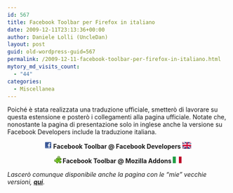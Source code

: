 ```yaml
---
id: 567
title: Facebook Toolbar per Firefox in italiano
date: 2009-12-11T23:13:36+00:00
author: Daniele Lolli (UncleDan)
layout: post
guid: old-wordpress-guid=567
permalink: /2009-12-11-facebook-toolbar-per-firefox-in-italiano.html
mytory_md_visits_count:
  - "44"
categories:
  - Miscellanea
---
```

Poiché è stata realizzata una traduzione ufficiale, smetterò di lavorare su questa estensione e posterò i collegamenti alla pagina ufficiale. Notate che, nonostante la pagina di presentazione solo in inglese anche la versione su Facebook Developers include la traduzione italiana.

<p style="text-align: center;">
  <strong><img class="alignnone" src="/uploads/showyourself_images/facebook.png" alt="" width="16" height="16" /></strong><strong> </strong><strong>Facebook Toolbar @ Facebook Developers</strong><strong> </strong><span style="color: #ff0000;"><em><img class="alignnone size-full wp-image-149" title="uk-flag-xsmall" src="/uploads/2009/03/uk-flag-xsmall.gif" alt="uk-flag-xsmall" width="20" height="15" /> </em></span>
</p>

<p style="text-align: center;">
  <strong><img class="alignnone size-full wp-image-561" title="firefox-addons-favicon" src="/uploads/2009/03/firefox-addons-favicon.png" alt="firefox-addons-favicon" width="16" height="16" /></strong><strong> </strong><strong>Facebook Toolbar @ Mozilla Addons</strong><strong> </strong><span style="color: #ff0000;"><em><img class="alignnone size-full wp-image-152" title="it-flag-xsmall" src="/uploads/2009/03/it-flag-xsmall.gif" alt="it-flag-xsmall" width="20" height="15" /> </em></span>
</p>

_Lascerò comunque disponibile anche la pagina con le &#8220;mie&#8221; vecchie versioni, <a href="/progetti/vecchi-progetti/facebook-toolbar-per-firefox-in-italiano/" target="_self"><strong>qui</strong></a>._